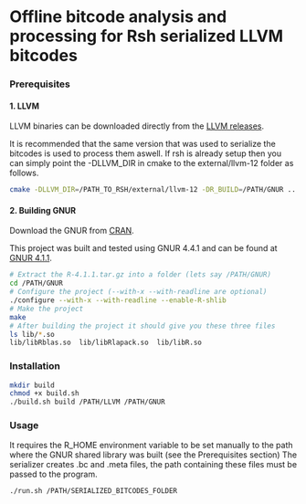 # Offline bitcode analysis and processing for Rsh serialized LLVM bitcodes

### Prerequisites

#### 1. LLVM

LLVM binaries can be downloaded directly from the [LLVM releases](https://github.com/llvm/llvm-project/releases).

It is recommended that the same version that was used to serialize the bitcodes is used to process them aswell. If rsh is already setup then you can simply point the -DLLVM_DIR in cmake to the external/llvm-12 folder as follows.

```bash
cmake -DLLVM_DIR=/PATH_TO_RSH/external/llvm-12 -DR_BUILD=/PATH/GNUR ..
```

#### 2. Building GNUR

Download the GNUR from [CRAN](https://cran.r-project.org/).

This project was built and tested using GNUR 4.4.1 and can be found at [GNUR 4.1.1](https://cran.r-project.org/src/base/R-4/R-4.1.1.tar.gz).
```bash
# Extract the R-4.1.1.tar.gz into a folder (lets say /PATH/GNUR)
cd /PATH/GNUR
# Configure the project (--with-x --with-readline are optional)
./configure --with-x --with-readline --enable-R-shlib
# Make the project
make
# After building the project it should give you these three files
ls lib/*.so
lib/libRblas.so  lib/libRlapack.so  lib/libR.so
```

### Installation
```bash
mkdir build
chmod +x build.sh
./build.sh build /PATH/LLVM /PATH/GNUR
```

### Usage
It requires the R_HOME environment variable to be set manually to the path where the GNUR shared library was built (see the Prerequisites section)
The serializer creates .bc and .meta files, the path containing these files must be passed to the program.
```bash
./run.sh /PATH/SERIALIZED_BITCODES_FOLDER
```
